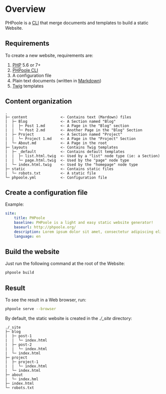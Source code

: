 <!--
repository: https://github.com/PHPoole/PHPoole/edit/master/docs/
next: 2-content
-->
# Overview

PHPoole is a [CLI](https://en.wikipedia.org/wiki/Command-line_interface) that merge documents and templates to build a static Website.

## Requirements

To create a new website, requirements are:
 1. [PHP](http://php.net/manual/en/install.php) 5.6 or 7+
 2. [PHPoole CLI](https://phpoole.org/download/)
 3. A configuration file
 4. Plain text documents (written in [Markdown](https://daringfireball.net/projects/markdown/))
 5. [Twig](http://twig.sensiolabs.org) templates

## Content organization
```text
.
├─ content               <- Contains text (Mardown) files
|  ├─ Blog               <- A Section named "Blog"
|  |  ├─ Post 1.md       <- A Page in the "Blog" section
|  |  └─ Post 2.md       <- Another Page in the "Blog" Section
|  ├─ Project            <- A Section named "Project"
|  |  └─ Project 1.md    <- A Page in the "Project" Section
|  └─ About.md           <- A Page in the root
├─ layouts               <- Contains Twig templates
|  ├─ _default           <- Contains default templates
|  |  ├─ list.html.twig  <- Used by a "list" node type (ie: a Section)
|  |  └─ page.html.twig  <- Used by the "page" node type
|  └─ index.html.twig    <- Used by the "homepage" node type
├─ static                <- Contains static files
|  └─ robots.txt         <- A static file
└─ phpoole.yml           <- Configuration file
```

## Create a configuration file

Example:
```yaml
site:
    title: PHPoole
    baseline: PHPoole is a light and easy static website generator!
    baseurl: http://phpoole.org/
    description: Lorem ipsum dolor sit amet, consectetur adipiscing elit.
    language: en
```

## Build the website

Just run the following command at the root of the Website:
```bash
phpoole build
```

## Result

To see the result in a Web browser, run:
```bash
phpoole serve --browser
```

By default, the static website is created in the *./_site* directory:
```text
./_site
├─ blog
|  ├─ post-1
|  |  └─ index.html
|  ├─ post-2
|  |  └─ index.html
|  └─ index.html
├─ project
|  ├─ project-1
|  |  └─ index.html
|  └─ index.html
├─ about
|  └─ index.hml
├─ index.html
└─ robots.txt
```

